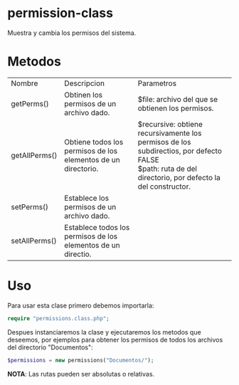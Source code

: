 permission-class
================

Muestra y cambia los permisos del sistema.

Metodos
=======
<table>
<tr><td>Nombre</td><td>Descripcion</td><td>Parametros</td></tr>
<tr>
<td>getPerms()</td>
<td>Obtinen los permisos de un archivo dado.</td>
<td>
<div>$file: archivo del que se obtienen los permisos.</div>
</td>
</tr>
<tr>
<td>getAllPerms()</td>
<td>Obtiene todos los permisos de los elementos de un directorio.</td>
<td>
<div>$recursive: obtiene recursivamente los permisos de los subdirectios, por defecto FALSE</div>
<div>$path: ruta de del directorio, por defecto la del constructor.</div>
</td>
</tr>
<tr>
<td>setPerms()</td>
<td>Establece los permisos de un archivo dado.</td>
<td></td>
</tr>
<tr>
<td>setAllPerms()</td>
<td>Establece todos los permisos de los elementos de un directio.</td>
<td></td>
</tr>
</table>

Uso
===
Para usar esta clase primero debemos importarla:
```php
require "permissions.class.php";
```

Despues instanciaremos la clase y ejecutaremos los metodos que deseemos, por ejemplos para obtener los permisos de todos los archivos del directorio "Documentos":

```php
$permissions = new permissions("Documentos/");
```

**NOTA**: Las rutas pueden ser absolutas o relativas.

```php

```
